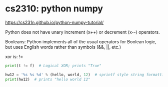 # cs2310: python numpy
https://cs231n.github.io/python-numpy-tutorial/

Python does not have unary increment (x++) or decrement (x--) operators.

Booleans: Python implements all of the usual operators for Boolean logic, but uses English words rather than symbols (&&, ||, etc.)

xor is: !=
```python
print(t != f)  # Logical XOR; prints "True" 
```
```python
hw12 = '%s %s %d' % (hello, world, 12)  # sprintf style string formatting
print(hw12)  # prints "hello world 12"
```
